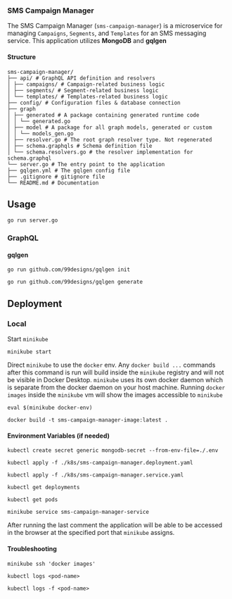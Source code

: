 ### SMS Campaign Manager

The SMS Campaign Manager (`sms-campaign-manager`) is a microservice for managing `Campaigns`, `Segments`, and `Templates` for an SMS messaging service. This application utilizes **MongoDB** and **gqlgen**

#### Structure

```
sms-campaign-manager/
├── api/ # GraphQL API definition and resolvers
│ ├── campaigns/ # Campaign-related business logic
│ ├── segments/ # Segment-related business logic
│ └── templates/ # Templates-related business logic
├── config/ # Configuration files & database connection
├── graph
│ ├── generated # A package containing generated runtime code
│ │ └── generated.go
│ ├── model # A package for all graph models, generated or custom
│ │ └── models_gen.go
│ ├── resolver.go # The root graph resolver type. Not regenerated
│ ├── schema.graphqls # Schema definition file
│ └── schema.resolvers.go # the resolver implementation for schema.graphql
└── server.go # The entry point to the application
├── gqlgen.yml # The gqlgen config file
├── .gitignore # gitignore file
└── README.md # Documentation
```

## Usage

```
go run server.go
```

### GraphQL

#### gqlgen

```
go run github.com/99designs/gqlgen init
```

```
go run github.com/99designs/gqlgen generate
```

## Deployment

### Local

Start `minikube`

```
minikube start
```

Direct `minikube` to use the `docker` env. Any `docker build ...` commands after this command is run will build inside the `minikube` registry and will not be visible in Docker Desktop. `minikube` uses its own docker daemon which is separate from the docker daemon on your host machine. Running `docker images` inside the `minikube` vm will show the images accessible to `minikube`

```
eval $(minikube docker-env)
```

```
docker build -t sms-campaign-manager-image:latest .
```

#### Environment Variables (if needed)

```
kubectl create secret generic mongodb-secret --from-env-file=./.env
```

```
kubectl apply -f ./k8s/sms-campaign-manager.deployment.yaml
```

```
kubectl apply -f ./k8s/sms-campaign-manager.service.yaml
```

```
kubectl get deployments
```

```
kubectl get pods
```

```
minikube service sms-campaign-manager-service
```

After running the last comment the application will be able to be accessed in the browser at the specified port that `minikube` assigns.

#### Troubleshooting

```
minikube ssh 'docker images'
```

```
kubectl logs <pod-name>
```

```
kubectl logs -f <pod-name>
```
